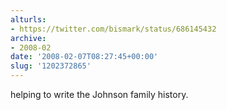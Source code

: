 ```yaml
---
alturls:
- https://twitter.com/bismark/status/686145432
archive:
- 2008-02
date: '2008-02-07T08:27:45+00:00'
slug: '1202372865'
---
```


helping to write the Johnson family history.

